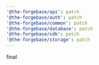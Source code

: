 ```yaml
---
'@the-forgebase/api': patch
'@the-forgebase/auth': patch
'@the-forgebase/common': patch
'@the-forgebase/database': patch
'@the-forgebase/sdk': patch
'@the-forgebase/storage': patch
---
```


final
